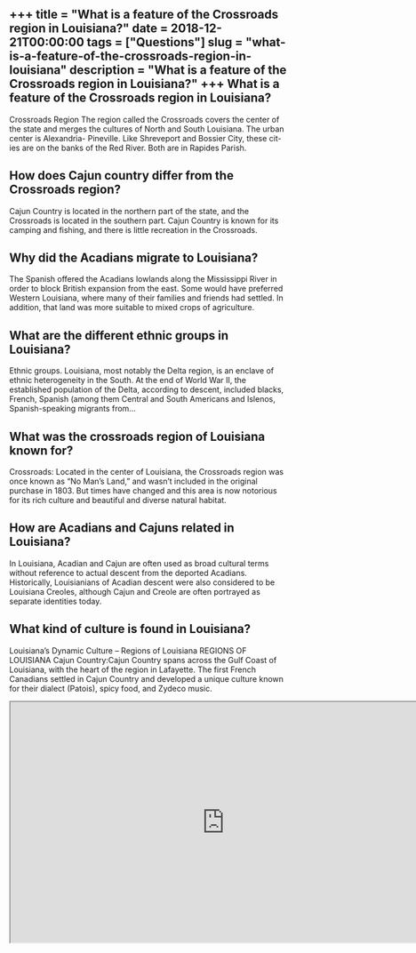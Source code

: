 +++
title = "What is a feature of the Crossroads region in Louisiana?"
date = 2018-12-21T00:00:00
tags = ["Questions"]
slug = "what-is-a-feature-of-the-crossroads-region-in-louisiana"
description = "What is a feature of the Crossroads region in Louisiana?"
+++
What is a feature of the Crossroads region in Louisiana?
--------------------------------------------------------

Crossroads Region The region called the Crossroads covers the center of the state and merges the cultures of North and South Louisiana. The urban center is Alexandria- Pineville. Like Shreveport and Bossier City, these cit- ies are on the banks of the Red River. Both are in Rapides Parish.

How does Cajun country differ from the Crossroads region?
---------------------------------------------------------

Cajun Country is located in the northern part of the state, and the Crossroads is located in the southern part. Cajun Country is known for its camping and fishing, and there is little recreation in the Crossroads.

Why did the Acadians migrate to Louisiana?
------------------------------------------

The Spanish offered the Acadians lowlands along the Mississippi River in order to block British expansion from the east. Some would have preferred Western Louisiana, where many of their families and friends had settled. In addition, that land was more suitable to mixed crops of agriculture.

What are the different ethnic groups in Louisiana?
--------------------------------------------------

Ethnic groups. Louisiana, most notably the Delta region, is an enclave of ethnic heterogeneity in the South. At the end of World War II, the established population of the Delta, according to descent, included blacks, French, Spanish (among them Central and South Americans and Islenos, Spanish-speaking migrants from…

What was the crossroads region of Louisiana known for?
------------------------------------------------------

Crossroads: Located in the center of Louisiana, the Crossroads region was once known as “No Man’s Land,” and wasn’t included in the original purchase in 1803. But times have changed and this area is now notorious for its rich culture and beautiful and diverse natural habitat.

How are Acadians and Cajuns related in Louisiana?
-------------------------------------------------

In Louisiana, Acadian and Cajun are often used as broad cultural terms without reference to actual descent from the deported Acadians. Historically, Louisianians of Acadian descent were also considered to be Louisiana Creoles, although Cajun and Creole are often portrayed as separate identities today.

What kind of culture is found in Louisiana?
-------------------------------------------

Louisiana’s Dynamic Culture – Regions of Louisiana REGIONS OF LOUISIANA Cajun Country:Cajun Country spans across the Gulf Coast of Louisiana, with the heart of the region in Lafayette. The first French Canadians settled in Cajun Country and developed a unique culture known for their dialect (Patois), spicy food, and Zydeco music.

<iframe allow="accelerometer; autoplay; clipboard-write; encrypted-media; gyroscope; picture-in-picture" allowfullscreen="" class="__youtube_prefs__  epyt-is-override  no-lazyload" data-no-lazy="1" data-origheight="433" data-origwidth="770" data-skipgform_ajax_framebjll="" height="433" id="_ytid_16235" loading="lazy" src="https://www.youtube.com/embed/eYoxtLj5TLs?enablejsapi=1&autoplay=0&cc_load_policy=0&cc_lang_pref=&iv_load_policy=1&loop=0&modestbranding=0&rel=1&fs=1&playsinline=0&autohide=2&theme=dark&color=red&controls=1&" title="YouTube player" width="770"></iframe>